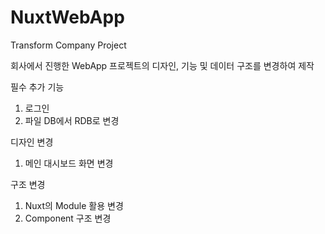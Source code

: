 # NuxtWebApp
Transform Company Project

회사에서 진행한 WebApp 프로젝트의 디자인, 기능 및 데이터 구조를 변경하여 제작

필수 추가 기능
1. 로그인
2. 파일 DB에서 RDB로 변경

디자인 변경
1. 메인 대시보드 화면 변경

구조 변경
1. Nuxt의 Module 활용 변경
2. Component 구조 변경
